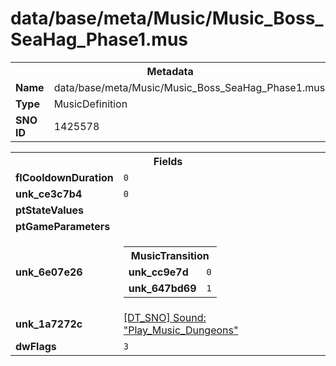 <h1>data/base/meta/Music/Music_Boss_SeaHag_Phase1.mus</h1><table><tr><th colspan="100%">Metadata</th></tr><tr><td><b>Name</b></td><td>data/base/meta/Music/Music_Boss_SeaHag_Phase1.mus</td></tr><tr><td><b>Type</b></td><td>MusicDefinition</td></tr><tr><td><b>SNO ID</b></td><td>1425578</td></tr></table>

<table><tr><th colspan="100%">Fields</th></tr><tr><td><b>flCooldownDuration</b></td><td><code>0</code></td></tr><tr><td><b>unk_ce3c7b4</b></td><td><code>0</code></td></tr><tr><td><b>ptStateValues</b></td><td></td></tr><tr><td><b>ptGameParameters</b></td><td></td></tr><tr><td><b>unk_6e07e26</b></td><td><table><tr><th colspan="100%">MusicTransition</th></tr><tr><td><b>unk_cc9e7d</b></td><td><code>0</code></td></tr><tr><td><b>unk_647bd69</b></td><td><code>1</code></td></tr></table>

</td></tr><tr><td><b>unk_1a7272c</b></td><td><a href="..\Sound\Play_Music_Dungeons.snd.md">[DT_SNO] Sound: "Play_Music_Dungeons"</a></td></tr><tr><td><b>dwFlags</b></td><td><code>3</code></td></tr></table>

